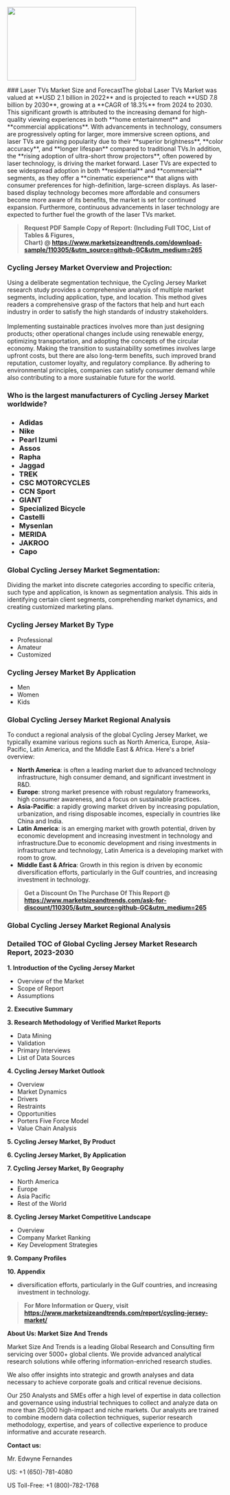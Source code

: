 <p><img class="alignnone size-medium wp-image-20088" src="https://ffe5etoiles.com/wp-content/uploads/2024/12/MST1-300x171.png" alt="" width="300" height="171" /></p>### Laser TVs Market Size and ForecastThe global Laser TVs Market was valued at **USD 2.1 billion in 2022** and is projected to reach **USD 7.8 billion by 2030**, growing at a **CAGR of 18.3%** from 2024 to 2030. This significant growth is attributed to the increasing demand for high-quality viewing experiences in both **home entertainment** and **commercial applications**. With advancements in technology, consumers are progressively opting for larger, more immersive screen options, and laser TVs are gaining popularity due to their **superior brightness**, **color accuracy**, and **longer lifespan** compared to traditional TVs.In addition, the **rising adoption of ultra-short throw projectors**, often powered by laser technology, is driving the market forward. Laser TVs are expected to see widespread adoption in both **residential** and **commercial** segments, as they offer a **cinematic experience** that aligns with consumer preferences for high-definition, large-screen displays. As laser-based display technology becomes more affordable and consumers become more aware of its benefits, the market is set for continued expansion. Furthermore, continuous advancements in laser technology are expected to further fuel the growth of the laser TVs market.</p><blockquote id="" class=""><strong>Request PDF Sample Copy of Report: (Including Full TOC, List of Tables &amp; Figures, Chart)&nbsp;@&nbsp;<strong><a href="https://www.marketsizeandtrends.com/download-sample/110305/&utm_source=github-GC&utm_medium=265" target="_blank">https://www.marketsizeandtrends.com/download-sample/110305/&utm_source=github-GC&utm_medium=265</a></strong></strong></blockquote><h3 id="" class="">Cycling Jersey Market&nbsp;Overview and Projection:</h3><p id="" class="">Using a deliberate segmentation technique, the Cycling Jersey Market research study provides a comprehensive analysis of multiple market segments, including application, type, and location. This method gives readers a comprehensive grasp of the factors that help and hurt each industry in order to satisfy the high standards of industry stakeholders. <br /> <br />Implementing sustainable practices involves more than just designing products; other operational changes include using renewable energy, optimizing transportation, and adopting the concepts of the circular economy. Making the transition to sustainability sometimes involves large upfront costs, but there are also long-term benefits, such improved brand reputation, customer loyalty, and regulatory compliance. By adhering to environmental principles, companies can satisfy consumer demand while also contributing to a more sustainable future for the world.</p><h3 id="" class="">Who is the largest manufacturers of&nbsp;Cycling Jersey Market worldwide?</h3><h3 class=""><p><ul><li>Adidas </li><li> Nike </li><li> Pearl Izumi </li><li> Assos </li><li> Rapha </li><li> Jaggad </li><li> TREK </li><li> CSC MOTORCYCLES </li><li> CCN Sport </li><li> GIANT </li><li> Specialized Bicycle </li><li> Castelli </li><li> Mysenlan </li><li> MERIDA </li><li> JAKROO </li><li> Capo</li></ul></p></h3><h3 id="" class="">Global&nbsp;Cycling Jersey Market Segmentation:</h3><p id="" class="">Dividing the market into discrete categories according to specific criteria, such type and application, is known as segmentation analysis. This aids in identifying certain client segments, comprehending market dynamics, and creating customized marketing plans.</p><h3 id="" class="">Cycling Jersey Market&nbsp;By Type</h3><p><p><ul><li>Professional </li><li> Amateur </li><li> Customized</p></li></ul></p></p><h3 id="" class="">Cycling Jersey Market&nbsp;By Application</h3><p class=""><p><ul><li>Men </li><li> Women </li><li> Kids</li></ul></p></p><h3 id="" class="">Global Cycling Jersey Market Regional Analysis</h3><p id="" class="">To conduct a regional analysis of the global Cycling Jersey Market, we typically examine various regions such as North America, Europe, Asia-Pacific, Latin America, and the Middle East &amp; Africa. Here's a brief overview:</p><ul><li><strong>North America</strong>: is often a leading market due to advanced technology infrastructure, high consumer demand, and significant investment in R&amp;D.</li><li><strong>Europe</strong>: strong market presence with robust regulatory frameworks, high consumer awareness, and a focus on sustainable practices.</li><li><strong>Asia-Pacific</strong>: a rapidly growing market driven by increasing population, urbanization, and rising disposable incomes, especially in countries like China and India.</li><li><strong>Latin America</strong>: is an emerging market with growth potential, driven by economic development and increasing investment in technology and infrastructure.Due to economic development and rising investments in infrastructure and technology, Latin America is a developing market with room to grow.</li><li><strong>Middle East &amp; Africa</strong>: Growth in this region is driven by economic diversification efforts, particularly in the Gulf countries, and increasing investment in technology.</li></ul><blockquote id="" class=""><strong>Get a Discount On The Purchase Of This Report @ <strong><a href="https://www.marketsizeandtrends.com/ask-for-discount/110305/&utm_source=github-GC&utm_medium=265" target="_blank">https://www.marketsizeandtrends.com/ask-for-discount/110305/&utm_source=github-GC&utm_medium=265</a></strong></strong></blockquote><h3 id="" class="">Global Cycling Jersey Market Regional Analysis</h3><h3 id="" class="">Detailed TOC of Global Cycling Jersey Market Research Report, 2023-2030</h3><p id="" class=""><strong>1. Introduction of the Cycling Jersey Market</strong></p><ul><li>Overview of the Market</li><li>Scope of Report</li><li>Assumptions</li></ul><p id="" class=""><strong>2. Executive Summary</strong></p><p id="" class=""><strong>3. Research Methodology of Verified Market Reports</strong></p><ul><li>Data Mining</li><li>Validation</li><li>Primary Interviews</li><li>List of Data Sources</li></ul><p id="" class=""><strong>4. Cycling Jersey Market Outlook</strong></p><ul><li>Overview</li><li>Market Dynamics</li><li>Drivers</li><li>Restraints</li><li>Opportunities</li><li>Porters Five Force Model</li><li>Value Chain Analysis</li></ul><p id="" class=""><strong>5. Cycling Jersey Market, By Product</strong></p><p id="" class=""><strong>6. Cycling Jersey Market, By Application</strong></p><p id="" class=""><strong>7. Cycling Jersey Market, By Geography</strong></p><ul><li>North America</li><li>Europe</li><li>Asia Pacific</li><li>Rest of the World</li></ul><p id="" class=""><strong>8. Cycling Jersey Market Competitive Landscape</strong></p><ul><li>Overview</li><li>Company Market Ranking</li><li>Key Development Strategies</li></ul><p id="" class=""><strong>9. Company Profiles</strong></p><p id="" class=""><strong>10. Appendix</strong></p><ul><li>diversification efforts, particularly in the Gulf countries, and increasing investment in technology.</li></ul><blockquote id="" class=""><strong>For More Information or Query, visit <strong><strong><a href="https://www.marketsizeandtrends.com/report/cycling-jersey-market/" target="_blank">https://www.marketsizeandtrends.com/report/cycling-jersey-market/</a></strong></strong></strong></blockquote><p id="" class=""><strong>About Us: Market Size And Trends</strong></p><p id="" class="">Market Size And Trends is a leading Global Research and Consulting firm servicing over 5000+ global clients. We provide advanced analytical research solutions while offering information-enriched research studies.</p><p id="" class="">We also offer insights into strategic and growth analyses and data necessary to achieve corporate goals and critical revenue decisions.</p><p id="" class="">Our 250 Analysts and SMEs offer a high level of expertise in data collection and governance using industrial techniques to collect and analyze data on more than 25,000 high-impact and niche markets. Our analysts are trained to combine modern data collection techniques, superior research methodology, expertise, and years of collective experience to produce informative and accurate research.</p><p id="" class=""><strong>Contact us:</strong></p><p id="" class="">Mr. Edwyne Fernandes</p><p id="" class="">US: +1 (650)-781-4080</p><p id="" class="">US Toll-Free: +1 (800)-782-1768</p>
